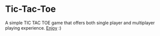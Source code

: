 # Tic-Tac-Toe
A simple TIC TAC TOE  game that offers both single player and multiplayer playing experience.
[Enjoy](https://sarcastic-soul.github.io/Tic-Tac-Toe/) :)
